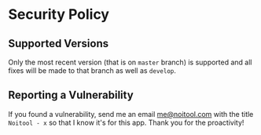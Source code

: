 # Security Policy

## Supported Versions

Only the most recent version (that is on `master` branch) is supported and all fixes will be made to that branch as well as `develop`.

## Reporting a Vulnerability

If you found a vulnerability, send me an email <me@noitool.com> with the title `Noitool - x` so that I know it's for this app. Thank you for the proactivity!

